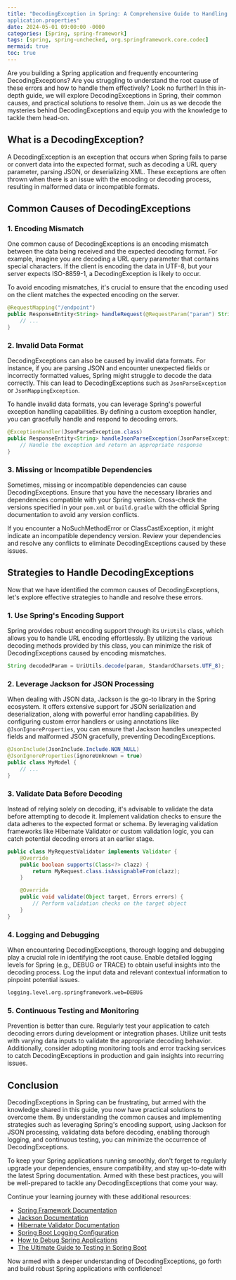 ```yaml
---
title: "DecodingException in Spring: A Comprehensive Guide to Handling Encoding and Decoding Errors
application.properties"
date: 2024-05-01 09:00:00 -0000
categories: [Spring, spring-framework]
tags: [spring, spring-unchecked, org.springframework.core.codec]
mermaid: true
toc: true
---
```



Are you building a Spring application and frequently encountering DecodingExceptions? Are you struggling to understand the root cause of these errors and how to handle them effectively? Look no further! In this in-depth guide, we will explore DecodingExceptions in Spring, their common causes, and practical solutions to resolve them. Join us as we decode the mysteries behind DecodingExceptions and equip you with the knowledge to tackle them head-on.

## What is a DecodingException?

A DecodingException is an exception that occurs when Spring fails to parse or convert data into the expected format, such as decoding a URL query parameter, parsing JSON, or deserializing XML. These exceptions are often thrown when there is an issue with the encoding or decoding process, resulting in malformed data or incompatible formats.

## Common Causes of DecodingExceptions

### 1. Encoding Mismatch

One common cause of DecodingExceptions is an encoding mismatch between the data being received and the expected decoding format. For example, imagine you are decoding a URL query parameter that contains special characters. If the client is encoding the data in UTF-8, but your server expects ISO-8859-1, a DecodingException is likely to occur.

To avoid encoding mismatches, it's crucial to ensure that the encoding used on the client matches the expected encoding on the server.

```java
@RequestMapping("/endpoint")
public ResponseEntity<String> handleRequest(@RequestParam("param") String param) {
    // ...
}
```

### 2. Invalid Data Format

DecodingExceptions can also be caused by invalid data formats. For instance, if you are parsing JSON and encounter unexpected fields or incorrectly formatted values, Spring might struggle to decode the data correctly. This can lead to DecodingExceptions such as `JsonParseException` or `JsonMappingException`.

To handle invalid data formats, you can leverage Spring's powerful exception handling capabilities. By defining a custom exception handler, you can gracefully handle and respond to decoding errors.

```java
@ExceptionHandler(JsonParseException.class)
public ResponseEntity<String> handleJsonParseException(JsonParseException ex) {
    // Handle the exception and return an appropriate response
}
```

### 3. Missing or Incompatible Dependencies

Sometimes, missing or incompatible dependencies can cause DecodingExceptions. Ensure that you have the necessary libraries and dependencies compatible with your Spring version. Cross-check the versions specified in your `pom.xml` or `build.gradle` with the official Spring documentation to avoid any version conflicts.

If you encounter a NoSuchMethodError or ClassCastException, it might indicate an incompatible dependency version. Review your dependencies and resolve any conflicts to eliminate DecodingExceptions caused by these issues.

## Strategies to Handle DecodingExceptions

Now that we have identified the common causes of DecodingExceptions, let's explore effective strategies to handle and resolve these errors.

### 1. Use Spring's Encoding Support

Spring provides robust encoding support through its `UriUtils` class, which allows you to handle URL encoding effortlessly. By utilizing the various decoding methods provided by this class, you can minimize the risk of DecodingExceptions caused by encoding mismatches.

```java
String decodedParam = UriUtils.decode(param, StandardCharsets.UTF_8);
```

### 2. Leverage Jackson for JSON Processing

When dealing with JSON data, Jackson is the go-to library in the Spring ecosystem. It offers extensive support for JSON serialization and deserialization, along with powerful error handling capabilities. By configuring custom error handlers or using annotations like `@JsonIgnoreProperties`, you can ensure that Jackson handles unexpected fields and malformed JSON gracefully, preventing DecodingExceptions.

```java
@JsonInclude(JsonInclude.Include.NON_NULL)
@JsonIgnoreProperties(ignoreUnknown = true)
public class MyModel {
    // ...
}
```

### 3. Validate Data Before Decoding

Instead of relying solely on decoding, it's advisable to validate the data before attempting to decode it. Implement validation checks to ensure the data adheres to the expected format or schema. By leveraging validation frameworks like Hibernate Validator or custom validation logic, you can catch potential decoding errors at an earlier stage.

```java
public class MyRequestValidator implements Validator {
    @Override
    public boolean supports(Class<?> clazz) {
        return MyRequest.class.isAssignableFrom(clazz);
    }

    @Override
    public void validate(Object target, Errors errors) {
        // Perform validation checks on the target object
    }
}
```

### 4. Logging and Debugging

When encountering DecodingExceptions, thorough logging and debugging play a crucial role in identifying the root cause. Enable detailed logging levels for Spring (e.g., DEBUG or TRACE) to obtain useful insights into the decoding process. Log the input data and relevant contextual information to pinpoint potential issues.

```xml
logging.level.org.springframework.web=DEBUG
```

### 5. Continuous Testing and Monitoring

Prevention is better than cure. Regularly test your application to catch decoding errors during development or integration phases. Utilize unit tests with varying data inputs to validate the appropriate decoding behavior. Additionally, consider adopting monitoring tools and error tracking services to catch DecodingExceptions in production and gain insights into recurring issues.

## Conclusion

DecodingExceptions in Spring can be frustrating, but armed with the knowledge shared in this guide, you now have practical solutions to overcome them. By understanding the common causes and implementing strategies such as leveraging Spring's encoding support, using Jackson for JSON processing, validating data before decoding, enabling thorough logging, and continuous testing, you can minimize the occurrence of DecodingExceptions.

To keep your Spring applications running smoothly, don't forget to regularly upgrade your dependencies, ensure compatibility, and stay up-to-date with the latest Spring documentation. Armed with these best practices, you will be well-prepared to tackle any DecodingExceptions that come your way.

Continue your learning journey with these additional resources:

- [Spring Framework Documentation](https://docs.spring.io/spring-framework/docs/current/reference/html/)
- [Jackson Documentation](https://github.com/FasterXML/jackson-docs)
- [Hibernate Validator Documentation](https://docs.jboss.org/hibernate/validator/7.0/reference/en-US/html_single/)
- [Spring Boot Logging Configuration](https://docs.spring.io/spring-boot/docs/current/reference/html/features.html#features.logging)
- [How to Debug Spring Applications](https://www.baeldung.com/spring-debugging)
- [The Ultimate Guide to Testing in Spring Boot](https://www.baeldung.com/spring-boot-testing)

Now armed with a deeper understanding of DecodingExceptions, go forth and build robust Spring applications with confidence!


